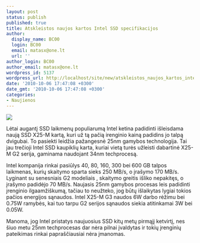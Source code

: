 ```yaml
---
layout: post
status: publish
published: true
title: Atskleistos naujos kartos Intel SSD specifikacijos
author:
  display_name: BC00
  login: BC00
  email: matasx@one.lt
  url: ''
author_login: BC00
author_email: matasx@one.lt
wordpress_id: 5137
wordpress_url: http://localhost/site/new/atskleistos_naujos_kartos_intel_ssd_specifikacijos/
date: '2010-10-06 17:47:08 +0300'
date_gmt: '2010-10-06 17:47:08 +0300'
categories:
- Naujienos
---
```

<div class="imgright"><img src="http://www.ipix.lt/images/94006412.jpg"  /></div>
<p>Lėtai augantį SSD laikmenų populiarumą Intel ketina padidinti išleisdama naują SSD X25-M kartą, kuri už tą pačią irenginio kainą padidins jo talpą dvigubai. To pasiekti leidžia pažangesnė 25nm gamybos technologija. Tai jau trečioji Intel SSD kaupiklių karta, kuriai vietą turės užleisti dabartinė X25-M G2 serija, gaminama naudojant 34nm techprocesą.</p>
<p>Intel kompanija rinkai pasiūlys 40, 80, 160, 300 bei 600 GB talpos laikmenas, kurių skaitymo sparta sieks 250 MB/s, o įrašymo 170 MB/s. Lyginant su senesniais G2 modeliais , skaitymo greitis išliko nepakitęs, o įrašymo padidėjo 70 MB/s. Naujasis 25nm gamybos procesas leis padidinti įrenginio ilgaamžiškumą, tačiau to neužteko, jog būtų išlaikytas lygiai tokios pačios energijos sąnaudos. Intel X25-M G3 naudos 6W darbo rėžimu bei 0.75W ramybės, kai tuo tarpu G2 serijos sąnaudos siekia atitinkamai 3W bei 0.05W.</p>
<p>Manoma, jog Intel pristatys naujuosius SSD kitų metų pirmąjį ketvirtį, nes šiuo metu 25nm techprocesas dar nėra pilnai įvaldytas ir tokių įrenginių pateikimas rinkai papraščiausiai nėra įmanomas.</p>
